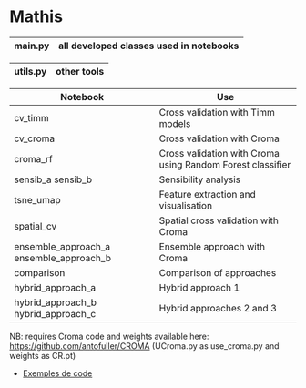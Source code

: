# Mathis

|     main.py                                    |     all developed classes used in notebooks                         |
|------------------------------------------------|---------------------------------------------------------------------|

|     utils.py                                   |     other tools                                                     |
|------------------------------------------------|---------------------------------------------------------------------|

|     Notebook                                   |     Use                                                             |
|------------------------------------------------|---------------------------------------------------------------------|
|     cv_timm                                    |     Cross validation with Timm models                               |
|     cv_croma                                   |     Cross validation with Croma                                     |
|     croma_rf                                   |     Cross validation with Croma using Random Forest classifier      |
|     sensib_a sensib_b                          |     Sensibility analysis                                            |
|     tsne_umap                                  |     Feature extraction and visualisation                            |
|     spatial_cv                                 |     Spatial cross validation with Croma                             |
|     ensemble_approach_a ensemble_approach_b    |     Ensemble approach with Croma                                    |
|     comparison                                 |     Comparison of approaches                                        |
|     hybrid_approach_a                          |     Hybrid approach 1                                               |
|     hybrid_approach_b hybrid_approach_c        |     Hybrid approaches 2 and 3                                       |
 
NB: requires Croma code and weights available here: https://github.com/antofuller/CROMA (UCroma.py as use_croma.py and weights as CR.pt)

- [Exemples de code](https://github.com/utilisateur/projet/tree/main/examples)

